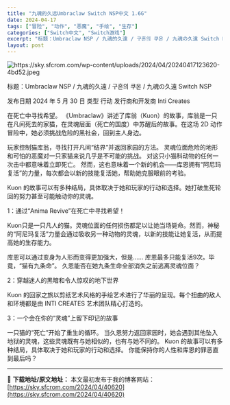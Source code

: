 ```yaml
---
title: "九魂的久远Umbraclaw Switch NSP中文 1.6G"
date: 2024-04-17
tags: ["冒险", "动作", "恶魔", "手绘", "生存"]
categories: ["Switch中文", "Switch游戏"]
excerpt: "标题：Umbraclaw NSP / 九魂的久遠 / 구혼의 쿠온 / 九魂の久遠 Switch NSP 发布日期 2024 年 5 月 30 日 类型 行动 发行商和开发商 Inti Creates 在死亡中寻找希望。 《Umbraclaw》讲述了库翁（Kuon）的故事，库翁是一只在凡间死去的家猫&hellip;"
layout: post
---
```


<img class="aligncenter" src="https://sky.sfcrom.com/wp-content/uploads/2024/04/20240417123620-4bd52.jpeg" alt="https://sky.sfcrom.com/wp-content/uploads/2024/04/20240417123620-4bd52.jpeg" />

标题：Umbraclaw NSP / 九魂的久遠 / 구혼의 쿠온 / 九魂の久遠 Switch NSP

发布日期 2024 年 5 月 30 日
类型 行动
发行商和开发商 Inti Creates

在死亡中寻找希望。
《Umbraclaw》讲述了库翁（Kuon）的故事，库翁是一只在凡间死去的家猫，在灵魂层面（死亡的国度）中苏醒后的故事。在这场 2D 动作冒险中，她必须挑战危险的黑社会，回到主人身边。

玩家控制猫库翁，寻找打开凡间“结界”并返回家园的方法。
灵魂位面危险的地形和可怕的恶魔对一只家猫来说几乎是不可能的挑战。
对这只小猫科动物的任何一次击中都意味着立即死亡。
然而，这也意味着一个新的机会——库恩拥有“阿尼玛复活”的力量，每次都会以新的技能复活她，帮助她克服眼前的考验。

Kuon 的故事可以有多种结局，具体取决于她和玩家的行动和选择。她打破生死轮回的努力甚至可能触动你的灵魂。

1：通过“Anima Revive”在死亡中寻找希望！

Kuon只是一只凡人的猫。灵魂位面的任何损伤都足以让她当场毙命。然而，神秘的“阿尼玛复活”力量会通过吸收另一种动物的灵魂，以新的技能让她复活，从而提高她的生存能力。

库恩可以通过变身为人形而变得更加强大，但是……
库恩最多只能复活9次。毕竟，“猫有九条命”。
久恩能否在她九条生命全部消失之前逃离灵魂位面？

2：穿越迷人的黑暗和令人惊叹的地下世界

Kuon 的回家之旅以剪纸艺术风格的手绘艺术进行了华丽的呈现。每个扭曲的敌人和环境都是由 INTI CREATES 艺术团队精心打造的。

3：一个会在你的“灵魂”上留下印记的故事

一只猫的“死亡”开始了重生的循环。
当久恩努力返回家园时，她会遇到其他坠入地狱的灵魂，这些灵魂既有与她相似的，也有与她不同的。
Kuon 的故事可以有多种结局，具体取决于她和玩家的行动和选择。
你能保持你的人性和库恩的罪恶直到最后吗？

---
📖 **下载地址/原文地址：** 本文最初发布于我的博客网站：[https://sky.sfcrom.com/2024/04/40620](https://sky.sfcrom.com/2024/04/40620)

